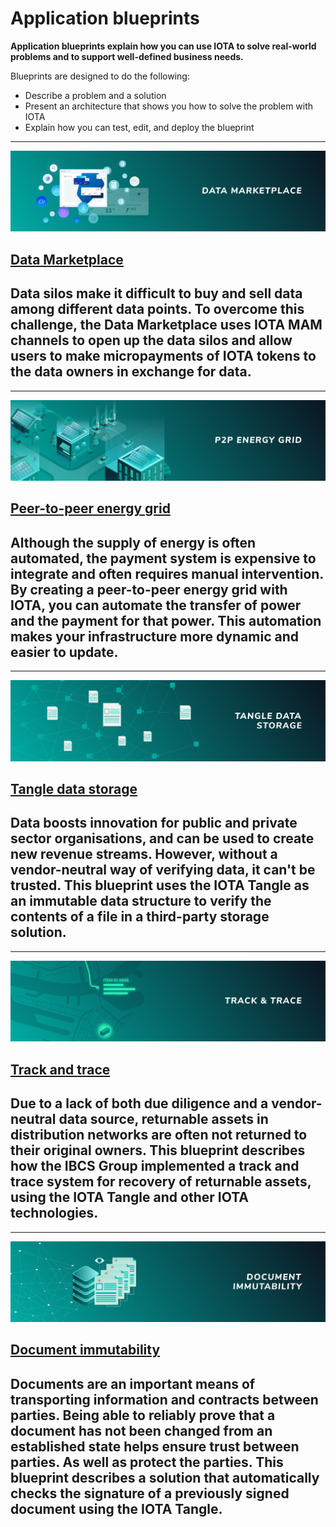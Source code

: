 # Application blueprints

**Application blueprints explain how you can use IOTA to solve real-world problems and to support well-defined business needs.**

Blueprints are designed to do the following:

* Describe a problem and a solution
* Present an architecture that shows you how to solve the problem with IOTA
* Explain how you can test, edit, and deploy the blueprint

-------------------------
![Data Marketplace](../images/data-marketplace-thumbnail.png)
## [Data Marketplace](../data-marketplace/overview.md)
Data silos make it difficult to buy and sell data among different data points. To overcome this challenge, the Data Marketplace uses IOTA MAM channels to open up the data silos and allow users to make micropayments of IOTA tokens to the data owners in exchange for data.
-------------------------

-------------------------
![Peer-to-peer energy grid](../images/p2p-energy-grid-thumbnail.png)
## [Peer-to-peer energy grid](../p2p-energy/overview.md)
Although the supply of energy is often automated, the payment system is expensive to integrate and often requires manual intervention. By creating a peer-to-peer energy grid with IOTA, you can automate the transfer of power and the payment for that power. This automation makes your infrastructure more dynamic and easier to update.
-------------------------

-------------------------
![Tangle data storage](../images/tangle-data-storage-thumbnail.png)
## [Tangle data storage](../tangle-data-storage/overview.md)
Data boosts innovation for public and private sector organisations, and can be used to create new revenue streams. However, without a vendor-neutral way of verifying data, it can't be trusted. This blueprint uses the IOTA Tangle as an immutable data structure to verify the contents of a file in a third-party storage solution.
-------------------------

-------------------------
![Track and trace](../images/track-and-trace-thumbnail.png)
## [Track and trace](../track-and-trace/overview.md)
Due to a lack of both due diligence and a vendor-neutral data source, returnable assets in distribution networks are often not returned to their original owners. This blueprint describes how the IBCS Group implemented a track and trace system for recovery of returnable assets, using the IOTA Tangle and other IOTA technologies.
-------------------------

-------------------------
![Document immutability](../images/document-immutability.png)
## [Document immutability](../doc-immutability/overview.md)
Documents are an important means of transporting information and contracts between parties. Being able to reliably prove that a document has not been changed from an established state helps ensure trust between parties. As well as protect the parties. This blueprint describes a solution that automatically checks the signature of a previously signed document using the IOTA Tangle.
-------------------------
